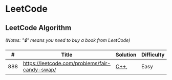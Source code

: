 # LeetCode

## LeetCode Algorithm

*(Notes: "🔒" means you need to buy a book from LeetCode)*

| #    | Title                                                                   | Solution    | Difficulty |
|------|-------------------------------------------------------------------------|-------------|------------|
| 888 | https://leetcode.com/problems/fair-candy-swap/                                                    | [C++](#),   | Easy       |    |
